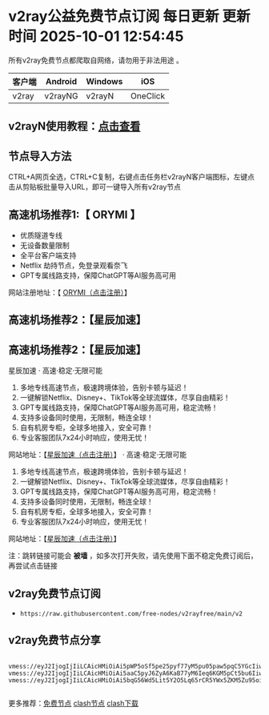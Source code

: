 # v2ray公益免费节点订阅  每日更新  更新时间 2025-10-01 12:54:45  
所有v2ray免费节点都爬取自网络，请勿用于非法用途 。

| 客户端 | Android | Windows | iOS      |
| ------ | ------- | ------- | -------- |
| v2ray  | v2rayNG | v2rayN  | OneClick |
## v2rayN使用教程：[点击查看](https://v2rayn100.com/) 

## 节点导入方法  
CTRL+A网页全选，CTRL+C复制，右键点击任务栏v2rayN客户端图标，左键点击从剪贴板批量导入URL，即可一键导入所有v2ray节点  

## 高速机场推荐1:【 ORYMI 】

- 优质隧道专线
- 无设备数量限制
- 全平台客户端支持
- Netflix 劫持节点，免登录观看奈飞
- GPT专属线路支持，保障ChatGPT等AI服务高可用

网站注册地址：【 [ORYMI（点击注册）](https://orymi.net/#/register?code=rDsEp8Hf)】 

## 高速机场推荐2：【星辰加速】

## 高速机场推荐2：【星辰加速】

星辰加速 · 高速·稳定·无限可能

1. 多地专线高速节点，极速跨境体验，告别卡顿与延迟！
2. 一键解锁Netflix、Disney+、TikTok等全球流媒体，尽享自由精彩！
3. GPT专属线路支持，保障ChatGPT等AI服务高可用，稳定流畅！
4. 支持多设备同时使用，无限制，畅连全球！
5. 自有机房专柜，全球多地接入，安全可靠！
6. 专业客服团队7x24小时响应，使用无忧！

网站地址：【[星辰加速（点击注册）](https://starlinkboost.com/#/register?code=9kfk8enH)】  · 高速·稳定·无限可能

1. 多地专线高速节点，极速跨境体验，告别卡顿与延迟！
2. 一键解锁Netflix、Disney+、TikTok等全球流媒体，尽享自由精彩！
3. GPT专属线路支持，保障ChatGPT等AI服务高可用，稳定流畅！
4. 支持多设备同时使用，无限制，畅连全球！
5. 自有机房专柜，全球多地接入，安全可靠！
6. 专业客服团队7x24小时响应，使用无忧！

网站地址：【[星辰加速（点击注册）](https://starlinkboost.com/#/register?code=9kfk8enH)】 

注：跳转链接可能会 **被墙** ，如多次打开失败，请先使用下面不稳定免费订阅后，再尝试点击链接

## v2ray免费节点订阅  
- `https://raw.githubusercontent.com/free-nodes/v2rayfree/main/v2`  

## v2ray免费节点分享

```  

vmess://eyJ2IjogIjIiLCAicHMiOiAi5pWP5oSf5pe25pyf77yM5pu05paw5pqC5YGcIiwgImFkZCI6ICIwLjAuMC4wIiwgInBvcnQiOiAiMSIsICJhaWQiOiAwLCAic2N5IjogImF1dG8iLCAibmV0IjogInRjcCIsICJ0eXBlIjogIm5vbmUiLCAidGxzIjogIiIsICJpZCI6ICI4ODg4ODg4OC04ODg4LTg4ODgtODg4OC04ODg4ODg4ODg4ODgiLCAic25pIjogIndlYi41MS5sYSJ9
vmess://eyJ2IjogIjIiLCAicHMiOiAi5aaC5pyJ6ZyA6KaB77yM6Ieq6KGM5pCt5bu6IiwgImFkZCI6ICIwLjAuMC4wIiwgInBvcnQiOiAiMiIsICJhaWQiOiAwLCAic2N5IjogImF1dG8iLCAibmV0IjogInRjcCIsICJ0eXBlIjogIm5vbmUiLCAidGxzIjogIiIsICJpZCI6ICI4ODg4ODg4OC04ODg4LTg4ODgtODg4OC04ODg4ODg4ODg4ODgiLCAic25pIjogIndlYi41MS5sYSJ9
vmess://eyJ2IjogIjIiLCAicHMiOiAi5bqG56Wd5Lit5Y2O5Lq65rCR5YWx5ZKM5Zu95oiQ56uLNzblkajlubTvvIEiLCAiYWRkIjogIjAuMC4wLjAiLCAicG9ydCI6ICIzIiwgImFpZCI6IDAsICJzY3kiOiAiYXV0byIsICJuZXQiOiAidGNwIiwgInR5cGUiOiAibm9uZSIsICJ0bHMiOiAiIiwgImlkIjogIjg4ODg4ODg4LTg4ODgtODg4OC04ODg4LTg4ODg4ODg4ODg4OCIsICJzbmkiOiAid2ViLjUxLmxhIn0=


```

更多推荐：[免费节点](https://clashgithub.com)  [clash节点](https://github.com/free-nodes/clashfree) [clash下载](https://github.com/clashbk/clash)
